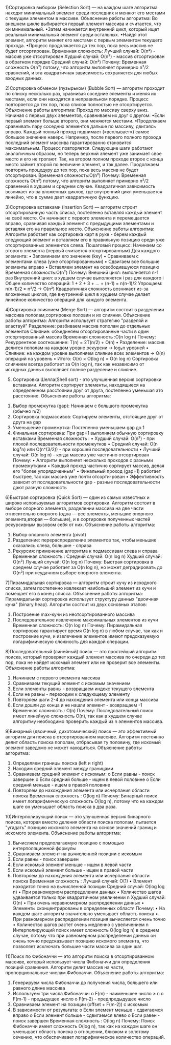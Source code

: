 1)Сортировка выбором (Selection Sort) — на каждом шаге алгоритма находят минимальный элемент среди последних и меняют его местами с текущим элементом в массиве.
Объяснение работы алгоритма:
Во внешнем цикле выбирается первый элемент массива и считается, что он минимальный.
•Затем начинается внутренний цикл, который ищет реальный минимальный элемент среди остальных.
•Найдя этот элемент, алгоритм меняет его местами с первым элементом текущего прохода.
•Процесс продолжается до тех пор, пока весь массив не будет отсортирован.
Временная сложность:
Лучший случай: O(n²) - массив уже отсортирован
Худший случай: O(n²) - массив отсортирован в обратном порядке
Средний случай: O(n²)
Почему:
Временная сложность O(n²) потому, что алгоритм выполняет примерно n²/2 сравнений, и эта квадратичная зависимость сохраняется для любых входных данных.

2)Сортировка обменом (пузырьком) (Bubble Sort) — алгоритм проходит по списку несколько раз, сравнивая соседние элементы и меняя их местами, если они находятся в неправильном порядке. Процесс повторяется до тех пор, пока список полностью не отсортируется.
Объяснение работы алгоритма:
Проход по массиву сверху вниз. Начиная с первых двух элементов, сравниваем их друг с другом:
•Если первый элемент больше второго, они меняются местами.
•Продолжаем сравнивать пару соседних элементов дальше по массиву, двигаясь вправо.
Каждый полный проход поднимает («всплывает») самое большое значение наверх. Например, после первого полного прохода последний элемент массива гарантированно становится максимальным.
Процесс повторяется. Следующие шаги работают аналогичным образом, но теперь верхний элемент уже занимает свое место и его не трогают. Так, на втором полном проходе второе с конца место займет второй по величине элемент, и так далее.
Продолжаем повторять процедуру до тех пор, пока весь массив не будет отсортирован.
Временная сложность:O(n²)
Почему:
Временная сложность O(n²) потому, что алгоритм выполняет примерно n²/2 сравнений в худшем и среднем случае. Квадратичная зависимость возникает из-за вложенных циклов, где внутренний цикл уменьшается линейно, что в сумме дает квадратичную функцию.

3)Сортировка вставками (Insertion Sort) — алгоритм строит отсортированную часть списка, постепенно вставляя каждый элемент на своё место. Он начинает с первого элемента и перемещается вправо, сравнивая каждый элемент с предыдущими элементами и вставляя его на правильное место.
Объяснение работы алгоритма:
Алгоритм работает как сортировка карт в руке - берем каждый следующий элемент и вставляем его в правильную позицию среди уже отсортированных элементов слева.
Пошаговый процесс:
Начинаем со второго элемента (первый считается отсортированным)
Для каждого элемента:
•	Запоминаем его значение (key)
•	Сравниваем с элементами слева (уже отсортированными)
•	Сдвигаем все большие элементы вправо
•	Вставляем элемент на освободившуюся позицию
Временная сложность:O(n²)
Почему:
Внешний цикл: выполняется n-1 раз
Внутренний цикл: в худшем случае выполняется i раз для каждого i
Общее количество операций: 1 + 2 + 3 + ... + (n-1) = n(n-1)/2
Упрощаем: n(n-1)/2 ≈ n²/2 → O(n²)
Квадратичная сложность возникает из-за вложенных циклов, где внутренний цикл в худшем случае делает линейное количество операций для каждого элемента.

4)Сортировка слиянием (Merge Sort) — алгоритм состоит в разделении массива пополам,сортировке половин и их слиянии.
Объяснение работы алгоритма:
Алгоритм использует стратегию "разделяй и властвуй"
Разделение: разбиваем массив пополам до отдельных элементов
Слияние: объединяем отсортированные части в один отсортированный массив
Временная сложность :O(n log n)
Почему:
Рекуррентное соотношение: T(n) = 2T(n/2) + O(n)
•	Разделение: массив делится пополам на каждом уровне рекурсии → log₂n уровней
•	Слияние: на каждом уровне выполняем слияние всех элементов → O(n) операций на уровень
•	Итого: O(n) × O(log n) = O(n log n)
Сортировка слиянием всегда работает за O(n log n), так как независимо от исходных данных выполняет полное разделение и слияние.

5) Сортировка Шелла(Shell sort)  - это улучшенная версия сортировки вставками. Алгоритм сортирует элементы, находящиеся на определенном расстоянии друг от друга, постепенно уменьшая это расстояние.
Объяснение работы алгоритма:
1.	Выбор промежутка (gap): Начинаем с большого промежутка (обычно n/2)
2.	Сортировка подмассивов: Сортируем элементы, отстоящие друг от друга на gap
3.	Уменьшение промежутка: Постепенно уменьшаем gap до 1
4.	Финальная сортировка: При gap=1 выполняем обычную сортировку вставками
Временная сложность :
•	Худший случай: O(n²) - при плохой последовательности промежутков
•	Средний случай: O(n log²n) или O(n^(3/2)) - при хорошей последовательности
•	Лучший случай: O(n log n) - когда массив уже частично отсортирован
Почему:
•	Алгоритм выполняет несколько проходов с разными промежутками
•	Каждый проход частично сортирует массив, делая его "более упорядоченным"
•	Финальный проход (gap=1) работает быстрее, так как массив уже почти отсорти-рован
•	Эффективность зависит от последовательности gap - разные последовательности дают разную сложность

6)Быстрая сортировка (Quick Sort) — один из самых известных и широко используемых алгоритмов сортировки. Алгоритм состоит в выборе опорного элемента, разделении массива на две части относительно опорного (одна — все элементы, меньшие опорного элемента,вторая — большие), и в сортировке полученных частей рекурсивным вызовом себя от них.
Объяснение работы алгоритма:
1.	Выбор опорного элемента (pivot)
2.	Разделение: перераспределение элементов так, чтобы меньшие оказались слева, большие - справа
3.	Рекурсия: применение алгоритма к подмассивам слева и справа
Временная сложность :
Средний случай: O(n log n)
Худший случай: O(n²)
Лучший случай: O(n log n)
Почему:
Быстрая сортировка в среднем случае работает за O(n log n), но может деградировать до O(n²) при неудачном выборе опорного элемента.

7)Пирамидальная сортировка — алгоритм строит кучу из исходного списка, затем постепенно извлекает наибольший элемент из кучи и помещает его в конец списка.
Объяснение работы алгоритма:
Пирамидальная сортировка использует структуру данных "двоичная куча" (binary heap). Алгоритм состоит из двух основных этапов:
1.	Построение max-кучи из неотсортированного массива
2.	Последовательное извлечение максимальных элементов из кучи
Временная сложность: O(n log n)
Почему:
Пирамидальная сортировка гарантирует время O(n log n) в любом случае, так как и построение кучи, и извлечение элементов имеют предсказуемую логарифмическую сложность для каждой операции.

8)Последовательный (линейный) поиск —  это простейший алгоритм поиска, который проверяет каждый элемент массива по очереди до тех пор, пока не найдет искомый элемент или не проверит все элементы. 
Объяснение работы алгоритма:
1.	Начинаем с первого элемента массива
2.	Сравниваем текущий элемент с искомым значением
3.	Если элементы равны - возвращаем индекс текущего элемента
4.	Если не равны - переходим к следующему элементу
5.	Повторяем шаги 2-4 до нахождения элемента или конца массива
6.	Если дошли до конца и не нашли элемент - возвращаем -1
Временная сложность :  O(n)
Почему:
Последовательный поиск имеет линейную сложность O(n), так как в худшем случае алгоритму необходимо проверить каждый из n элементов массива.

9)Бинарный (двоичный, дихотомический) поиск —  это эффективный алгоритм для поиска в отсортированном массиве. Алгоритм постоянно делит область поиска пополам, отбрасывая ту половину, где искомый элемент заведомо не может находиться.
Объяснение работы алгоритма:
1.	Определяем границы поиска (left и right)
2.	Находим средний элемент между границами
3.	Сравниваем средний элемент с искомым:
o	Если равны - поиск завершен
o	Если средний больше - ищем в левой половине
o	Если средний меньше - ищем в правой половине
4.	Повторяем до нахождения элемента или исчерпания области поиска
Временная сложность : O(log n)
Почему:
Бинарный поиск имеет логарифмическую сложность O(log n), потому что на каждом шаге он уменьшает область поиска в два раза. 

10)Интерполирующий поиск — это улучшенная версия бинарного поиска, которая вместо деления области поиска пополам, пытается "угадать" позицию искомого элемента на основе значений границ и искомого элемента.
Объяснение работы алгоритма:
1.	Вычисляем предполагаемую позицию с помощью интерполяционной формулы
2.	Сравниваем элемент на вычисленной позиции с искомым
3.	Если равны - поиск завершен
4.	Если искомый элемент меньше - ищем в левой части
5.	Если искомый элемент больше - ищем в правой части
6.	Повторяем до нахождения элемента или исчерпания области поиска
Временная сложность :
Лучший случай: O(1)
•	Элемент находится точно на вычисленной позиции
Средний случай: O(log log n)
•	При равномерном распределении данных
•	Количество шагов удваивается только при квадратичном увеличении n
Худший случай: O(n)
•	При очень неравномерном распределении данных
•	Элементы сконцентрированы в определенных областя
Почему:
•	На каждом шаге алгоритм значительно уменьшает область поиска
•	При равномерном распределении позиция вычисляется очень точно
•	Количество шагов растет очень медленно с увеличением n
Интерполирующий поиск имеет сложность O(log log n) в среднем случае, потому что при равномерном распределении данных он очень точно предсказывает позицию искомого элемента, что позволяет исключать большие части массива за один шаг.

11)Поиск по Фибоначчи — это алгоритм поиска в отсортированном массиве, который использует числа Фибоначчи для определения позиций сравнения. Алгоритм делит массив на части, пропорциональные числам Фибоначчи.
Объяснение работы алгоритма:
1.	Генерируем числа Фибоначчи до получения числа, большего или равного длине массива
2.	Используем три числа Фибоначчи:
o	F(m) - наименьшее число ≥ n
o	F(m-1) - предыдущее число
o	F(m-2) - предпредыдущее число
3.	Сравниваем элемент на позиции (offset + F(m-2)) с искомым
4.	В зависимости от результата:
o	Если элемент меньше - сдвигаемся вправо
o	Если элемент больше - сдвигаемся влево
o	Если равен - поиск завершен
Временная сложность : O(log n)
Почему:
Поиск Фибоначчи имеет сложность O(log n), так как на каждом шаге он уменьшает область поиска в отношении, близком к золотому сечению, что обеспечивает логарифмическое количество операций.

